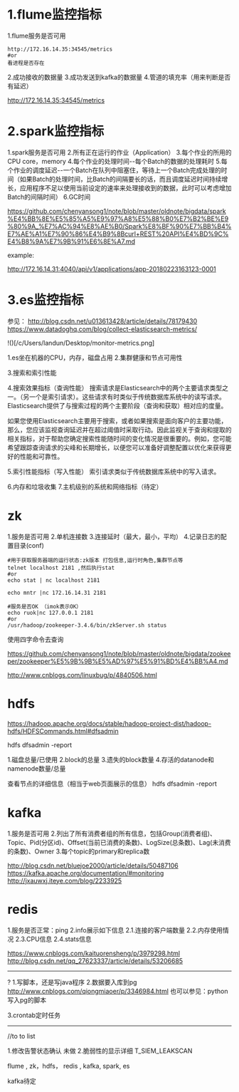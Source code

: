# 1.flume监控指标



1.flume服务是否可用

```
http://172.16.14.35:34545/metrics
#or
看进程是否存在

```



2.成功接收的数据量
3.成功发送到kafka的数据量
4.管道的填充率（用来判断是否有延迟）

http://172.16.14.35:34545/metrics




# 2.spark监控指标

1.spark服务是否可用
2.所有正在运行的作业（Application）
3.每个作业的所用的CPU core，memory
4.每个作业的处理时间--每个Batch的数据的处理耗时
5.每个作业的调度延迟--一个Batch在队列中阻塞住，等待上一个Batch完成处理的时间（如果Batch的处理时间，比Batch的间隔要长的话，而且调度延迟时间持续增长，应用程序不足以使用当前设定的速率来处理接收到的数据，此时可以考虑增加Batch的间隔时间）
6.GC时间

https://github.com/chenyansong1/note/blob/master/oldnote/bigdata/spark%E4%BB%8E%E5%85%A5%E9%97%A8%E5%88%B0%E7%B2%BE%E9%80%9A_%E7%AC%94%E8%AE%B0/Spark%E8%BF%90%E7%BB%B4%E7%AE%A1%E7%90%86%E4%B9%8Bcurl+REST%20API%E4%BD%9C%E4%B8%9A%E7%9B%91%E6%8E%A7.md

example:

http://172.16.14.31:4040/api/v1/applications/app-20180223163123-0001


# 3.es监控指标

参见：
http://blog.csdn.net/u013613428/article/details/78179430
https://www.datadoghq.com/blog/collect-elasticsearch-metrics/


!()[/c/Users/landun/Desktop/monitor-metrics.png]

1.es坐在机器的CPU，内存，磁盘占用
2.集群健康和节点可用性

3.搜索和索引性能

4.搜索效果指标（查询性能）
搜索请求是Elasticsearch中的两个主要请求类型之一。（另一个是索引请求）。这些请求有时类似于传统数据库系统中的读写请求。Elasticsearch提供了与搜索过程的两个主要阶段（查询和获取）相对应的度量。

如果您使用Elasticsearch主要用于搜索，或者如果搜索是面向客户的主要功能，那么，您应该监视查询延迟并在超过阈值时采取行动。因此监视关于查询和提取的相关指标，对于帮助您确定搜索性能随时间的变化情况是很重要的。例如，您可能希望跟踪查询请求的尖峰和长期增长，以便您可以准备好调整配置以优化来获得更好的性能和可靠性。

5.索引性能指标（写入性能）
索引请求类似于传统数据库系统中的写入请求。

6.内存和垃圾收集
7.主机级别的系统和网络指标（待定）


# zk

1.服务是否可用
2.单机连接数
3.连接延时（最大，最小，平均）
4.记录日志的配置目录(conf)

```
#用于获取服务器端的运行状态:zk版本 打包信息,运行时角色,集群节点等
telnet localhost 2181 ,然后执行stat
#or
echo stat | nc localhost 2181

echo mntr |nc 172.16.14.31 2181

#服务是否OK （imok表示OK）
echo ruok|nc 127.0.0.1 2181
#or
/usr/hadoop/zookeeper-3.4.6/bin/zkServer.sh status
```



使用四字命令去查询

https://github.com/chenyansong1/note/blob/master/oldnote/bigdata/zookeeper/zookeeper%E5%9B%9B%E5%AD%97%E5%91%BD%E4%BB%A4.md

http://www.cnblogs.com/linuxbug/p/4840506.html


# hdfs
https://hadoop.apache.org/docs/stable/hadoop-project-dist/hadoop-hdfs/HDFSCommands.html#dfsadmin

hdfs dfsadmin -report 

1.磁盘总量/已使用
2.block的总量
3.遗失的block数量
4.存活的datanode和namenode数量/总量


查看节点的详细信息（相当于web页面展示的信息） hdfs    dfsadmin    -report


# kafka

1.服务是否可用
2.列出了所有消费者组的所有信息，包括Group(消费者组)、Topic、Pid(分区id)、Offset(当前已消费的条数)、LogSize(总条数)、Lag(未消费的条数)、Owner
3.每个topic的primary和replica数


http://blog.csdn.net/bluejoe2000/article/details/50487106
https://kafka.apache.org/documentation/#monitoring
http://jxauwxj.iteye.com/blog/2233925



# redis

1.服务是否正常：ping
2.info展示如下信息
2.1.连接的客户端数量
2.2.内存使用情况
2.3.CPU信息
2.4.stats信息



https://www.cnblogs.com/kaituorensheng/p/3979298.html
http://blog.csdn.net/qq_27623337/article/details/53206685



---

?
1.写脚本，还是写java程序
2.数据要入库到pg
http://www.cnblogs.com/qiongmiaoer/p/3346984.html
也可以参见：python写入pg的脚本

3.crontab定时任务

---



//to to list

1.修改告警状态确认		未做
2.脆弱性的显示详细		T_SIEM_LEAKSCAN


flume , zk，hdfs， redis , kafka, spark, es


kafka待定

